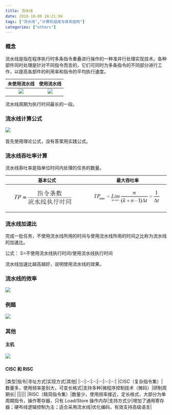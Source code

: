 ```yaml
---
title: 流水线
date: 2018-10-09 16:21:04
tags: ["流水线","计算机组成与体系结构"]
categories: ["others"]
---
```


### 概念

流水线是指在程序执行时多条指令重叠进行操作的一种准并行处理实现技术。各种部件同时处理是针对不同指令而言的，它们可同时为多条指令的不同部分进行工作，以提高各部件的利用率和指令的平均执行速度。

|未使用流水线|使用流水线|
|:-:|:-:|
|![](images/未使用。png)|![](images/使用。png)|

流水线周期为执行时间最长的一段。

### 流水线计算公式
![](images/公式。png)

首先使用理论公式，没有答案用实践公式。

### 流水线吞吐率计算
流水线吞吐率是指单位时间内处理的任务的数量。

|基本公式|最大吞吐率|
|:-:|:-:|
|![](images/1.png)|![](images/max.png)|

### 流水线加速比
完成一批任务，不使用流水线所用的时间与使用流水线所用的时间之比称为流水线的加速比。

公式： S=不使用流水线执行时间/使用流水线执行时间

流水线加速比越高越好，说明使用流水线的效果。

### 流水线的效率

![](images/效率。png)

### 例题
![](images/例题。png)

### 其他
#### 主机
![](images/主机。png)
#### CISC 和 RISC

|类型|指令|寻址方式|实现方式|其他|
|:-:|:-:|:-:|:-:|:-:|:-:|
|CISC（复杂指令集）|数量多，使用频率差别大，可变长格式|支持多种|微程序控制技术（微码）|研制周期长|
||||||
|RISC（精简指令集）|数量少，使用频率接近，定长格式，大部分为单周期指令，操作寄存器，只有 Load/Store 操作内存|支持方式少|增加了通用寄存器；硬布线逻辑控制为主；适合采用流水线|优化编码，有效支持高级语言|